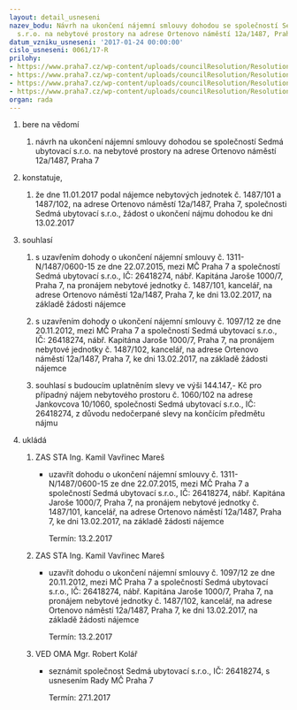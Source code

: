 ```yaml
---
layout: detail_usneseni
nazev_bodu: Návrh na ukončení nájemní smlouvy dohodou se společností Sedmá ubytovací
  s.r.o. na nebytové prostory na adrese Ortenovo náměstí 12a/1487, Praha 7
datum_vzniku_usneseni: '2017-01-24 00:00:00'
cislo_usneseni: 0061/17-R
prilohy:
- https://www.praha7.cz/wp-content/uploads/councilResolution/Resolutions/28782/export/01DZ_7Ukonc1487~159363.doc
- https://www.praha7.cz/wp-content/uploads/councilResolution/Resolutions/28782/export/zadostc101~159362.pdf
- https://www.praha7.cz/wp-content/uploads/councilResolution/Resolutions/28782/export/zadostc102~159361.pdf
- https://www.praha7.cz/wp-content/uploads/councilResolution/Resolutions/28782/export/export~296895.pdf
organ: rada
---
```

<ol id="urzList" class="urzList_view"><li id="" class="urzClass1"><span name="1">bere na vědomí</span><ol class="urzOlClass"><li style="text-align: left;" id="" class="urzClass2"><span><p>návrh na ukončení nájemní smlouvy dohodou se společností Sedmá ubytovací s.r.o. na nebytové prostory na adrese Ortenovo náměstí 12a/1487, Praha 7</p></span></li></ol></li><li id="" class="urzClass1"><span name="50">konstatuje,</span><ol class="urzOlClass"><li style="text-align: left;" id="" class="urzClass2"><span><p>že dne 11.01.2017 podal nájemce nebytových jednotek č. 1487/101 a 1487/102, na adrese Ortenovo náměstí 12a/1487, Praha 7, společnosti Sedmá ubytovací s.r.o., žádost o ukončení nájmu dohodou ke dni 13.02.2017<br></p></span></li></ol></li><li id="" class="urzClass1"><span name="26">souhlasí</span><ol class="urzOlClass"><li style="text-align: left;" id="" class="urzClass2"><span><p>s uzavřením dohody o ukončení nájemní smlouvy č. 1311-N/1487/0600-15 ze dne 22.07.2015, mezi MČ Praha 7 a společností Sedmá ubytovací s.r.o., IČ: 26418274, nábř. Kapitána Jaroše 1000/7, Praha 7, na pronájem nebytové jednotky č. 1487/101, kancelář, na adrese Ortenovo náměstí 12a/1487, Praha 7, ke dni 13.02.2017, na základě žádosti nájemce<br></p></span></li><li style="text-align: left;" id="" class="urzClass2"><span><p>s uzavřením dohody o ukončení nájemní smlouvy č. 1097/12 ze dne 20.11.2012, mezi MČ Praha 7 a společností Sedmá ubytovací s.r.o., IČ: 26418274, nábř. Kapitána Jaroše 1000/7, Praha 7, na pronájem nebytové jednotky č. 1487/102, kancelář, na adrese Ortenovo náměstí 12a/1487, Praha 7, ke dni 13.02.2017, na základě žádosti nájemce<br></p></span></li><li style="text-align: left;" id="" class="urzClass2"><span><p>souhlasí s budoucím uplatněním slevy ve výši 144.147,- Kč pro případný nájem nebytového prostoru č. 1060/102 na adrese Jankovcova 10/1060, společnosti Sedmá ubytovací s.r.o., IČ: 26418274, z důvodu nedočerpané slevy na končícím předmětu nájmu<br></p></span></li></ol></li><li class="urzClass1" id="urzUkoly"><span name="1">ukládá</span><ol class="urzOlClass"><li class="urzClass2"><span><p>ZAS STA Ing. Kamil Vavřinec Mareš</p></span><ul class="urzUlClass"><li class="urzClass3"><span><p>uzavřít dohodu o ukončení nájemní smlouvy č. 1311-N/1487/0600-15 ze dne 22.07.2015, mezi MČ Praha 7 a společností Sedmá ubytovací s.r.o., IČ: 26418274, nábř. Kapitána Jaroše 1000/7, Praha 7, na pronájem nebytové jednotky č. 1487/101, kancelář, na adrese Ortenovo náměstí 12a/1487, Praha 7, ke dni 13.02.2017, na základě žádosti nájemce</p></span><span class="urzUkolTermin">  Termín:&nbsp;13.2.2017</span></li></ul></li><li class="urzClass2"><span><p>ZAS STA Ing. Kamil Vavřinec Mareš</p></span><ul class="urzUlClass"><li class="urzClass3"><span><p>uzavřít dohodu o ukončení nájemní smlouvy č. 1097/12 ze dne 20.11.2012, mezi MČ Praha 7 a společností Sedmá ubytovací s.r.o., IČ: 26418274, nábř. Kapitána Jaroše 1000/7, Praha 7, na pronájem nebytové jednotky č. 1487/102, kancelář, na adrese Ortenovo náměstí 12a/1487, Praha 7, ke dni 13.02.2017, na základě žádosti nájemce</p></span><span class="urzUkolTermin">  Termín:&nbsp;13.2.2017</span></li></ul></li><li class="urzClass2"><span><p>VED OMA Mgr. Robert Kolář</p></span><ul class="urzUlClass"><li class="urzClass3"><span><p>seznámit společnost Sedmá ubytovací s.r.o., IČ: 26418274, s usnesením Rady MČ Praha 7</p></span><span class="urzUkolTermin">  Termín:&nbsp;27.1.2017</span></li></ul></li></ol></li></ol>